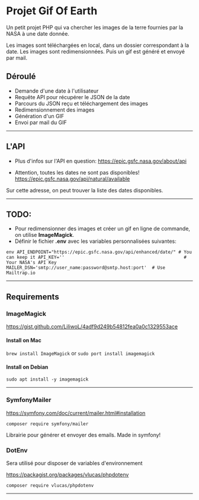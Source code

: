 # Projet Gif Of Earth

Un petit projet PHP qui va chercher les images de la terre fournies par la NASA à une date donnée.

Les images sont téléchargées en local, dans un dossier correspondant à la date.
Les images sont redimensionnées.
Puis un gif est généré et envoyé par mail.

## Déroulé

* Demande d'une date à l'utilisateur
* Requête API pour récupérer le JSON de la date
* Parcours du JSON reçu et téléchargement des images
* Redimensionnement des images
* Génération d'un GIF
* Envoi par mail du GIF

***

## L'API

* Plus d'infos sur l'API en question:
https://epic.gsfc.nasa.gov/about/api

* Attention, toutes les dates ne sont pas disponibles!
https://epic.gsfc.nasa.gov/api/natural/available

Sur cette adresse, on peut trouver la liste des dates disponibles.

***

## TODO:

* Pour redimensionner des images et créer un gif en ligne de commande, on utilise **ImageMagick**.
* Définir le fichier **.env** avec les variables personnalisées suivantes:

`env
API_ENDPOINT="https://epic.gsfc.nasa.gov/api/enhanced/date/" # You can keep it
API_KEY=''                                             # Your NASA's API Key
MAILER_DSN='smtp://user_name:password@smtp.host:port'  # Use Mailtrap.io
`

***

## Requirements

### ImageMagick

https://gist.github.com/LiliwoL/4adf9d249b54812fea0a0c1329553ace

#### Install on Mac

`brew install ImageMagick`
or
`sudo port install imagemagick`

#### Install on Debian

`sudo apt install -y imagemagick`

***

### SymfonyMailer

https://symfony.com/doc/current/mailer.html#installation

`composer require symfony/mailer`

Librairie pour générer et envoyer des emails.
Made in symfony!

### DotEnv

Sera utilisé pour disposer de variables d'environnement

https://packagist.org/packages/vlucas/phpdotenv

`composer require vlucas/phpdotenv`

***


